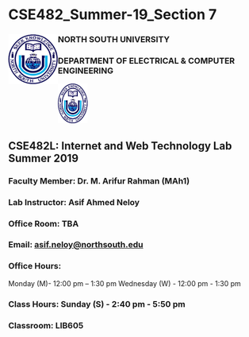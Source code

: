 # CSE482_Summer-19_Section 7


### NORTH SOUTH UNIVERSITY <img align="left" width="100" height="100" src="https://github.com/NeloyNSU/CSE482_Summer-19_Section7/blob/master/image/nsulogo.png">
### DEPARTMENT OF ELECTRICAL & COMPUTER ENGINEERING


<p align="Left">
  <img width="60" height="80" src="https://github.com/NeloyNSU/CSE482_Summer-19_Section7/blob/master/image/nsulogo.png">
</p>

## CSE482L: Internet and Web Technology Lab Summer 2019

### Faculty Member: Dr. M. Arifur Rahman (MAh1)
### Lab Instructor: Asif Ahmed Neloy
### Office Room: TBA
### Email: asif.neloy@northsouth.edu
### Office Hours:
Monday (M)- 12:00 pm – 1:30 pm
Wednesday (W) - 12:00 pm - 1:30 pm
### Class Hours: Sunday (S) - 2:40 pm - 5:50 pm
### Classroom: LIB605
